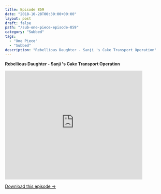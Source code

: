 ```yaml
---
title: Episode 859
date: "2018-10-28T00:30:00+00:00"
layout: post
draft: false
path: "/sub-one-piece-episode-859"
category: "Subbed"
tags:
  - "One Piece"
  - "Subbed"
description: "Rebellious Daughter - Sanji 's Cake Transport Operation"
---
```


**Rebellious Daughter - Sanji 's Cake Transport Operation**

<iframe width="640" height="360" src="https://www.rapidvideo.com/e/G6FRPHC4WL" frameborder="0" marginwidth=0 marginheight=0 scrolling=no allowfullscreen style="max-width:90%;"></iframe>

<a href="http://ouo.io/qs/eCodkFEQ?s=https://www.rapidvideo.com/d/G6FRPHC4WL" class="styled_a">Download this episode →</a>

